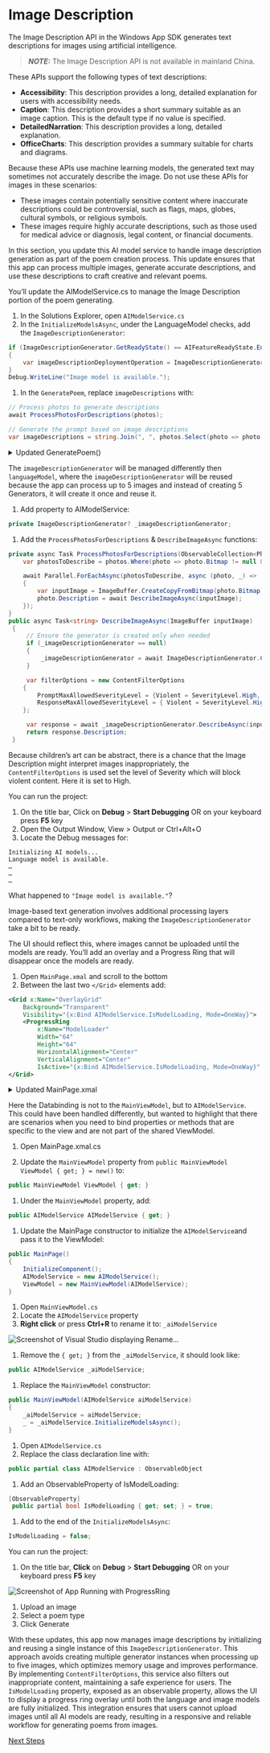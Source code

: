 # Image Description 

The Image Description API in the Windows App SDK generates text descriptions for images using artificial intelligence. 

> **_NOTE:_**  The Image Description API is not available in mainland China.

These APIs support the following types of text descriptions:

- **Accessibility**: This description provides a long, detailed explanation for users with accessibility needs.
- **Caption**: This description provides a short summary suitable as an image caption. This is the default type if no value is specified.
- **DetailedNarration**: This description provides a long, detailed explanation.
- **OfficeCharts**: This description provides a summary suitable for charts and diagrams.

Because these APIs use machine learning models, the generated text may sometimes not accurately describe the image. Do not use these APIs for images in these scenarios:
- These images contain potentially sensitive content where inaccurate descriptions could be controversial, such as flags, maps, globes, cultural symbols, or religious symbols.
- These images require highly accurate descriptions, such as those used for medical advice or diagnosis, legal content, or financial documents. 

In this section, you update this AI model service to handle image description generation as part of the poem creation process. This update ensures that this app can process multiple images, generate accurate descriptions, and use these descriptions to craft creative and relevant poems.

You’ll update the AIModelService.cs to manage the Image Description portion of the poem generating. 

1.  In the Solutions Explorer, open `AIModelService.cs`
1. In the `InitializeModelsAsync`, under the LanguageModel checks, add the `ImageDescriptionGenerator`:

```c#
if (ImageDescriptionGenerator.GetReadyState() == AIFeatureReadyState.EnsureNeeded)
{
    var imageDescriptionDeploymentOperation = ImageDescriptionGenerator.EnsureReadyAsync();
}
Debug.WriteLine("Image model is available.");
```

1. In the `GeneratePoem`, replace `imageDescriptions` with:

```c#
// Process photos to generate descriptions
await ProcessPhotosForDescriptions(photos);

// Generate the prompt based on image descriptions
var imageDescriptions = string.Join(", ", photos.Select(photo => photo.Description));

```


<details>
  <summary>Updated GeneratePoem()</summary>
  
  ```c#
    public async Task<string> GeneratePoem(ObservableCollection<PhotoItem> photos, string poemType)
{
    // Process photos to generate descriptions
    await ProcessPhotosForDescriptions(photos);

    // Generate the prompt based on image descriptions
    var imageDescriptions = string.Join(", ", photos.Select(photo => photo.Description));
            
    var prompt = GeneratePrompt(imageDescriptions, poemType);

    // Generate the poem using the prompt
    return await GeneratePoemFromPrompt(prompt);
}
  ```
</details>


The `imageDescriptionGenerator` will be managed differently then `languageModel`, where the `imageDescriptionGenerator` will be reused because the app can process up to 5 images and instead of creating 5 Generators, it will create it once and reuse it. 


1. Add property to AIModelService:

```c#
private ImageDescriptionGenerator? _imageDescriptionGenerator;
```

1.  Add the `ProcessPhotosForDescriptions` & `DescribeImageAsync` functions:

```c#
private async Task ProcessPhotosForDescriptions(ObservableCollection<PhotoItem> photos){
    var photosToDescribe = photos.Where(photo => photo.Bitmap != null && photo.Description == null);

    await Parallel.ForEachAsync(photosToDescribe, async (photo, _) =>
    {
        var inputImage = ImageBuffer.CreateCopyFromBitmap(photo.Bitmap);
        photo.Description = await DescribeImageAsync(inputImage);
    });
}
public async Task<string> DescribeImageAsync(ImageBuffer inputImage)
 {
     // Ensure the generator is created only when needed
     if (_imageDescriptionGenerator == null)
     {
         _imageDescriptionGenerator = await ImageDescriptionGenerator.CreateAsync();
     }

     var filterOptions = new ContentFilterOptions
    {
        PromptMaxAllowedSeverityLevel = {Violent = SeverityLevel.High, Sexual = SeverityLevel.High, Hate = SeverityLevel.High, SelfHarm = SeverityLevel.High},
        ResponseMaxAllowedSeverityLevel = { Violent = SeverityLevel.High, Sexual = SeverityLevel.High, Hate = SeverityLevel.High, SelfHarm = SeverityLevel.High }
    };

     var response = await _imageDescriptionGenerator.DescribeAsync(inputImage, ImageDescriptionKind.DetailedDescrition, filterOptions);
     return response.Description;
 }

```

Because children’s art can be abstract, there is a chance that the Image Description might interpret images inappropriately, the `ContentFilterOptions` is used set the level of Severity which will block violent content. Here it is set to High. 


You can run the project:

1. On the title bar, Click on **Debug** > **Start Debugging** OR on your keyboard press **F5** key
1. Open the Output Window, View > Output or Ctrl+Alt+O
1. Locate the Debug messages for:

```
Initializing AI models...
Language model is available.
…
…
…
```

What happened to `"Image model is available."`?

Image-based text generation involves additional processing layers compared to text-only workflows, making the `ImageDescriptionGenerator` take a bit to be ready. 

The UI should reflect this, where images cannot be uploaded until the models are ready. You’ll add an overlay and a Progress Ring that will disappear once the models are ready. 


1. Open `MainPage.xmal` and scroll to the bottom
1. Between the last two `</Grid>` elements add:

```xml
<Grid x:Name="OverlayGrid"
    Background="Transparent"
    Visibility="{x:Bind AIModelService.IsModelLoading, Mode=OneWay}">
    <ProgressRing
        x:Name="ModelLoader"
        Width="64"
        Height="64"
        HorizontalAlignment="Center"
        VerticalAlignment="Center"
        IsActive="{x:Bind AIModelService.IsModelLoading, Mode=OneWay}" />
</Grid>

```


<details>
  <summary>Updated MainPage.xmal</summary>
  Starting from line 139 (the closing of the Poem’s `StackPanel`) to the EOF

  ```xml
            </StackPanel>
        </Grid>
        <Grid x:Name="OverlayGrid"
            Background="Transparent"
            Visibility="{x:Bind AIModelService.IsModelLoading, Mode=OneWay}">
            <ProgressRing
                x:Name="ModelLoader"
                Width="64"
                Height="64"
                HorizontalAlignment="Center"
                VerticalAlignment="Center"
                IsActive="{x:Bind AIModelService.IsModelLoading, Mode=OneWay}" />
        </Grid>
    </Grid>
</Page>
  ```
</details>


Here the Databinding is not to the `MainViewModel`, but to `AIModelService`. This could have been handled differently, but wanted to highlight that there are scenarios when you need to bind properties or methods that are specific to the view and are not part of the shared ViewModel. 

1. Open MainPage.xmal.cs

1. Update the `MainViewModel` property from `public MainViewModel ViewModel { get; } = new()` to:

```c#
public MainViewModel ViewModel { get; }

```

1. Under the `MainViewModel` property, add:

```c#
public AIModelService AIModelService { get; }
```

1. Update the MainPage constructor to initialize the `AIModelService`and pass it to the ViewModel:

```c#
public MainPage()
{
    InitializeComponent();
    AIModelService = new AIModelService();
    ViewModel = new MainViewModel(AIModelService);
}
```

1. Open `MainViewModel.cs`
1. Locate the `AIModelService` property
1. **Right click** or press **Ctrl+R** to rename it to: `_aiModelService`

![Screenshot of Visual Studio displaying Rename...](assets/rename.png)

1.  Remove the `{ get; }` from the `_aiModelService`, it should look like:
```c#
public AIModelService _aiModelService;
```

1. Replace the `MainViewModel` constructor:

```c#
public MainViewModel(AIModelService aiModelService)
{
    _aiModelService = aiModelService;
    _ = _aiModelService.InitializeModelsAsync();
}
```

1. Open `AIModelService.cs`
1. Replace the class declaration line with:

```c#
public partial class AIModelService : ObservableObject
```

1. Add an ObservableProperty of IsModelLoading:

```c#
[ObservableProperty]
 public partial bool IsModelLoading { get; set; } = true;
```

1. Add to the end of the `InitializeModelsAsync`:

```c#
IsModelLoading = false;
```


You can run the project:

1. On the title bar, **Click** on **Debug** > **Start Debugging** OR on your keyboard press **F5** key


![Screenshot of App Running with ProgressRing](assets/app-running-with-IsModelLoading.png)


1. Upload an image
1. Select a poem type
1. Click Generate

With these updates, this app now manages image descriptions by initializing and reusing a single instance of this `ImageDescriptionGenerator`. This approach avoids creating multiple generator instances when processing up to five images, which optimizes memory usage and improves performance. By implementing `ContentFilterOptions`, this service also filters out inappropriate content, maintaining a safe experience for users. The `IsModelLoading` property, exposed as an observable property, allows the UI to display a progress ring overlay until both the language and image models are fully initialized. This integration ensures that users cannot upload images until all AI models are ready, resulting in a responsive and reliable workflow for generating poems from images.



[Next Steps](./8-congrats.md)